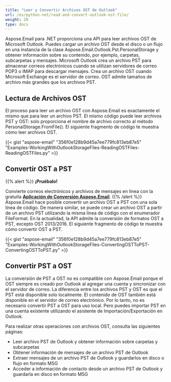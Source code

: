 ```yaml
---
title: "Leer y Convertir Archivos OST de Outlook"
url: /es/python-net/read-and-convert-outlook-ost-file/
weight: 20
type: docs
---
```


Aspose.Email para .NET proporciona una API para leer archivos OST de Microsoft Outlook. Puedes cargar un archivo OST desde el disco o un flujo en una instancia de la clase Aspose.Email.Outlook.Pst.PersonalStorage y obtener información sobre su contenido, por ejemplo, carpetas, subcarpetas y mensajes. Microsoft Outlook crea un archivo PST para almacenar correos electrónicos cuando se utilizan servidores de correo POP3 o IMAP para descargar mensajes. Crea un archivo OST cuando Microsoft Exchange es el servidor de correo. OST admite tamaños de archivo más grandes que los archivos PST.
## **Lectura de Archivos OST**
El proceso para leer un archivo OST con Aspose.Email es exactamente el mismo que para leer un archivo PST. El mismo código puede leer archivos PST y OST: solo proporciona el nombre de archivo correcto al método PersonalStorage.FromFile(). El siguiente fragmento de código te muestra cómo leer archivos OST.

{{< gist "aspose-email" "356f0e128b9d45a7ee779fc813eb87e5" "Examples-WorkingWithOutlookStorageFiles-ReadingOSTFiles-ReadingOSTFiles.py" >}}
## **Convertir OST a PST**
{{% alert %}}
**¡Pruébalo!**

Convierte correos electrónicos y archivos de mensajes en línea con la gratuita [**Aplicación de Conversión Aspose.Email**](https://products.aspose.app/email/es/Conversion).
{{% /alert %}}
Aspose.Email hace posible convertir un archivo OST a PST con una sola línea de código. De manera similar, se puede crear un archivo OST a partir de un archivo PST utilizando la misma línea de código con el enumerador FileFormat. En la actualidad, la API admite la conversión de formatos OST a PST, excepto OST 2013/2016. El siguiente fragmento de código te muestra cómo convertir OST a PST.

{{< gist "aspose-email" "356f0e128b9d45a7ee779fc813eb87e5" "Examples-WorkingWithOutlookStorageFiles-ConvertingOSTToPST-ConvertingOSTToPST.py" >}}

## **Convertir PST a OST**

La conversión de PST a OST no es compatible con Aspose.Email porque el OST siempre es creado por Outlook al agregar una cuenta y sincronizar con el servidor de correo. La diferencia entre los archivos PST y OST es que el PST está disponible solo localmente. El contenido de OST también está disponible en el servidor de correo electrónico. Por lo tanto, no es necesario convertir PST a OST para uso local. Pero puedes importar PST en una cuenta existente utilizando el asistente de Importación/Exportación en Outlook.

Para realizar otras operaciones con archivos OST, consulta las siguientes páginas:

- Leer archivo PST de Outlook y obtener información sobre carpetas y subcarpetas
- Obtener información de mensajes de un archivo PST de Outlook
- Extraer mensajes de un archivo PST de Outlook y guardarlos en disco o flujo en formato MSG
- Acceder a información de contacto desde un archivo PST de Outlook y guardarla en disco en formato MSG